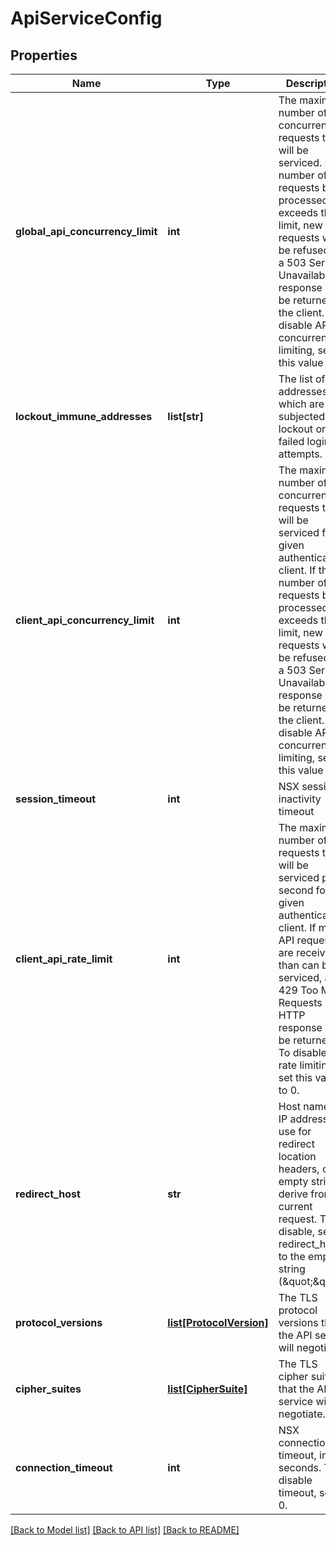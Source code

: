 # ApiServiceConfig

## Properties
Name | Type | Description | Notes
------------ | ------------- | ------------- | -------------
**global_api_concurrency_limit** | **int** | The maximum number of concurrent API requests that will be serviced. If the number of API requests being processed exceeds this limit, new API requests will be refused and a 503 Service Unavailable response will be returned to the client.  To disable API concurrency limiting, set this value to 0. | [optional] [default to 199]
**lockout_immune_addresses** | **list[str]** | The list of IP addresses which are not subjected to a lockout on failed login attempts. | [optional] 
**client_api_concurrency_limit** | **int** | The maximum number of concurrent API requests that will be serviced for a given authenticated client.  If the number of API requests being processed exceeds this limit, new API requests will be refused and a 503 Service Unavailable response will be returned to the client. To disable API concurrency limiting, set this value to 0. | [optional] [default to 40]
**session_timeout** | **int** | NSX session inactivity timeout | [optional] [default to 1800]
**client_api_rate_limit** | **int** | The maximum number of API requests that will be serviced per second for a given authenticated client.  If more API requests are received than can be serviced, a 429 Too Many Requests HTTP response will be returned. To disable API rate limiting, set this value to 0. | [optional] [default to 100]
**redirect_host** | **str** | Host name or IP address to use for redirect location headers, or empty string to derive from current request. To disable, set redirect_host to the empty string (\&quot;\&quot;). | [optional] [default to '']
**protocol_versions** | [**list[ProtocolVersion]**](ProtocolVersion.md) | The TLS protocol versions that the API service will negotiate. | [optional] 
**cipher_suites** | [**list[CipherSuite]**](CipherSuite.md) | The TLS cipher suites that the API service will negotiate. | [optional] 
**connection_timeout** | **int** | NSX connection timeout, in seconds. To disable timeout, set to 0. | [optional] [default to 30]

[[Back to Model list]](../README.md#documentation-for-models) [[Back to API list]](../README.md#documentation-for-api-endpoints) [[Back to README]](../README.md)

